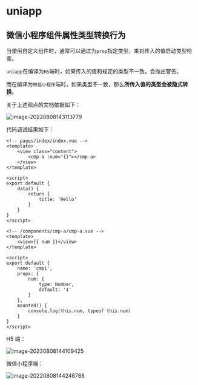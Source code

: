 # uniapp

## 微信小程序组件属性类型转换行为

当使用自定义组件时，通常可以通过为`prop`指定类型，来对传入的值启动类型检查。

`uniapp`在编译为`H5`端时，如果传入的值和规定的类型不一致，会抛出警告。

而在编译为`微信小程序`端时，如果类型不一致，那么**所传入值的类型会被隐式转换**。

关于上述观点的文档依据如下：

![image-20220808143113779](uniapp.assets/image-20220808143113779.png)

代码调试结果如下：

```vue
<!-- pages/index/index.vue -->
<template>
	<view class="content">
		<cmp-a :num="{}"></cmp-a>
	</view>
</template>

<script>
export default {
	data() {
		return {
			title: 'Hello'
		}
	}
}
</script>

<!-- /components/cmp-a/cmp-a.vue -->
<template>
	<view>{{ num }}</view>
</template>

<script>
export default {
	name: 'cmp1',
	props: {
		num: {
			type: Number,
			default: '1'
		}
	},
	mounted() {
		console.log(this.num, typeof this.num)
	}
}
</script>
```

H5 端：

![image-20220808144109425](uniapp.assets/image-20220808144109425.png)

微信小程序端：

![image-20220808144246788](uniapp.assets/image-20220808144246788.png)
